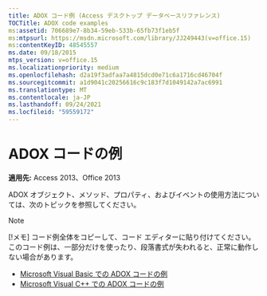 ```yaml
---
title: ADOX コード例 (Access デスクトップ データベースリファレンス)
TOCTitle: ADOX code examples
ms:assetid: 706689e7-8b34-59eb-533b-65fb73f1eb5f
ms:mtpsurl: https://msdn.microsoft.com/library/JJ249443(v=office.15)
ms:contentKeyID: 48545557
ms.date: 09/18/2015
mtps_version: v=office.15
ms.localizationpriority: medium
ms.openlocfilehash: d2a19f3adfaa7a4815dcd0e71c6a1716cd46704f
ms.sourcegitcommit: a1d9041c20256616c9c183f7d1049142a7ac6991
ms.translationtype: MT
ms.contentlocale: ja-JP
ms.lasthandoff: 09/24/2021
ms.locfileid: "59559172"
---
```

# <a name="adox-code-examples"></a>ADOX コードの例

**適用先:** Access 2013、Office 2013

ADOX オブジェクト、メソッド、プロパティ、およびイベントの使用方法については、次のトピックを参照してください。

> [!NOTE]
> [!メモ] コード例全体をコピーして、コード エディターに貼り付けてください。このコード例は、一部分だけを使ったり、段落書式が失われると、正常に動作しない場合があります。

- [Microsoft Visual Basic での ADOX コードの例](adox-code-examples-in-microsoft-visual-basic.md)
- [Microsoft Visual C++ での ADOX コードの例](adox-code-examples-in-microsoft-visual-c.md)


